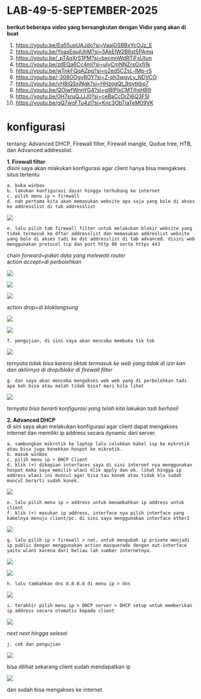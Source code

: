 # LAB-49-5-SEPTEMBER-2025

**berikut beberapa video yang bersangkutan dengan Vidio yang akan di buat**
1. https://youtu.be/Eq55upUAJdo?si=VaajGSBBxYcOJz_E
2. https://youtu.be/YoasEqujUhM?si=5AkElW2B6st5PAmq
3. https://youtu.be/_pT4qXrS1PM?si=bxcmnWdRTiFsUtun
4. https://youtu.be/zdEQa6Cc4mI?si=uIyCmNNZrsGxfi1k
5. https://youtu.be/wTnkFQqAZpg?si=o2ed5CZsL-lMp-r5
6. https://youtu.be/-308OOgvROY?si=Z-ph3wqvLy_NDVCO
7. https://youtu.be/vH8iQSsjNgk?si=HHzogQt_9qytkbo7
8. https://youtu.be/QOiwfWnnYG4?si=glBlPIxCMTihsHB9
9. https://youtu.be/0H7sruQJJJ0?si=ceBaCcDrZi6Q3FSI
10. https://youtu.be/gQ7woFTu4zI?si=Knc3ObTIaTeM09VK

# konfigurasi
tentang: Advanced DHCP, Firewall filter, Firewall mangle, Qudue tree, HTB, dan Advanced addresslist.

**1. Firewall filter**   
disini saya akan mlakukan konfigurasi agar client hanya bisa mengakses situs tertentu        

    a. buka winbox    
    b. lakukan konfigurasi dasar hingga terhubung ke internet   
    c. pilih menu ip > firewall 
    d. nah pertama kita akan memasukan website apa saja yang bole di akses ke addresslist di tab addresslist

![](wwww.PNG)

    e. lalu pilih tab firewall filter untuk melakukan blokir website yang tidak termasuk ke dftar addresslist dan memasukan addreslist website yang bole di akses tadi ke dst addresslist di tab advanced. disini web menggunakan protocol tcp dan port http 80 serta https 443

chain *forward=paket data yang melewati router*    
action *accept=di perbolehkan*

![](c1.PNG)

![](c2.PNG)

![](C3.PNG)

action *drop=di bloklangsung*

![](d1.PNG)

![](d2.PNG)

    f. pengujian, di sini saya akan mencoba membuka tik tok

![](ttk.PNG)

*ternyata tidak bisa karena tiktok termasuk ke web yang tidak di izin kan dan akhirnya di drop/blokir di firewall filter*

    g. dan saya akan mencoba mengakses web web yang di perbolehkan tadi apa kah bisa atau malah tidak bisa? mari kita lihat

![](bisa.PNG)

*ternyata bisa berarti konfigurasi yang telah kita lakukan tadi berhasil*

**2. Advanced DHCP**    
di sini saya akan melakukan konfigurasi agar client dapat mengakses internet dan memiliki ip address secara dynamic dari server.  

    a. sambungkan mikrotik ke laptop lalu colokkan kabel isp ke mikrotik atau bisa juga konekkan hospot ke mikrotik. 
    b. masuk winbox
    c. pilih menu ip > DHCP Client
    d. klik (+) dibagian interfaces saya di sini internet nya menggunakan hospot maka saya memilih wlan1 klik apply dan ok. lihat hingga ip address wlan1 ini muncul agar bisa tau konek atau tidak klo sudah muncul berarti sudah konek.

![](a1.PNG)
    
    e. lalu pilih menu ip > address untuk menambahkan ip address untuk client
    f. klik (+) masukan ip address, interface nya pilih interface yang kabelnya menuju client/pc. di sini saya menggunakan interface ether2
    
![](a2.PNG)     
    
    g. lalu pilih ip > firewall > nat, untuk mengubah ip private menjadi ip public dengan menggunakan action masquerade dengan out-interface yaitu wlan1 karena dari beliau lah sumber internetnya.
    
![](a3.PNG)     

![](a4.PNG)

    h. lalu tambahkan dns 8.8.8.8 di menu ip > dns 
    
![](a5.PNG)
 
    i. terakhir pilih menu ip > DHCP server > DHCP setup untuk memberikan ip address secara otomatis kepada client

![](a6.PNG)

*next next hingga selesai*

    j. cek dan pengujian 

![](a7.PNG)

bisa dilihat sekarang client sudah mendapatkan ip 

![](a8.PNG)

dan sudah bisa mengakses ke internet
